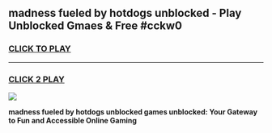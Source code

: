 
## madness fueled by hotdogs unblocked - Play Unblocked Gmaes & Free #cckw0
<h3>
<a href="https://news.freeplayer.one?title=madness_fueled_by_hotdogs_unblocked&ref=24F">CLICK TO PLAY</a></h3>
<hr>

<h3>
<a href="https://news.freeplayer.one?title=madness_fueled_by_hotdogs_unblocked&ref=24F">CLICK 2 PLAY</a>
  
</h3>

<a href="https://news.freeplayer.one?title=madness_fueled_by_hotdogs_unblocked&ref=24F/"><img src="https://clearcache.store/games.png"></a>


**madness fueled by hotdogs unblocked games unblocked: Your Gateway to Fun and Accessible Online Gaming**
